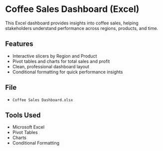 # Coffee Sales Dashboard (Excel)

This Excel dashboard provides insights into coffee sales, helping stakeholders understand performance across regions, products, and time.

## Features
- Interactive slicers by Region and Product
- Pivot tables and charts for total sales and profit
- Clean, professional dashboard layout
- Conditional formatting for quick performance insights

## File
- `Coffee Sales Dashboard.xlsx`

## Tools Used
- Microsoft Excel
- Pivot Tables
- Charts
- Conditional Formatting
